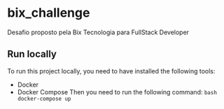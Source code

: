 # bix_challenge
Desafio proposto pela Bix Tecnologia para FullStack Developer

## Run locally

To run this project locally, you need to have installed the following tools:
* Docker
* Docker Compose
Then you need to run the following command:
```bash docker-compose up```
